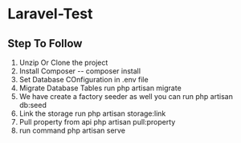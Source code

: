 # Laravel-Test



## Step To Follow 

1. Unzip Or Clone the project
2. Install Composer --  composer install
3. Set Database COnfiguration in .env file
4. Migrate Database Tables run php artisan migrate
5. We have create a factory seeder as well you can run php artisan db:seed
5. Link the storage run php artisan storage:link 
6. Pull property from api php artisan pull:property
7. run command php artisan serve
